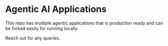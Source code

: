 # Agentic AI Applications

This repo has multiple agentic applications that is production ready and can be forked easily for running locally.

Reach out for any queries.
